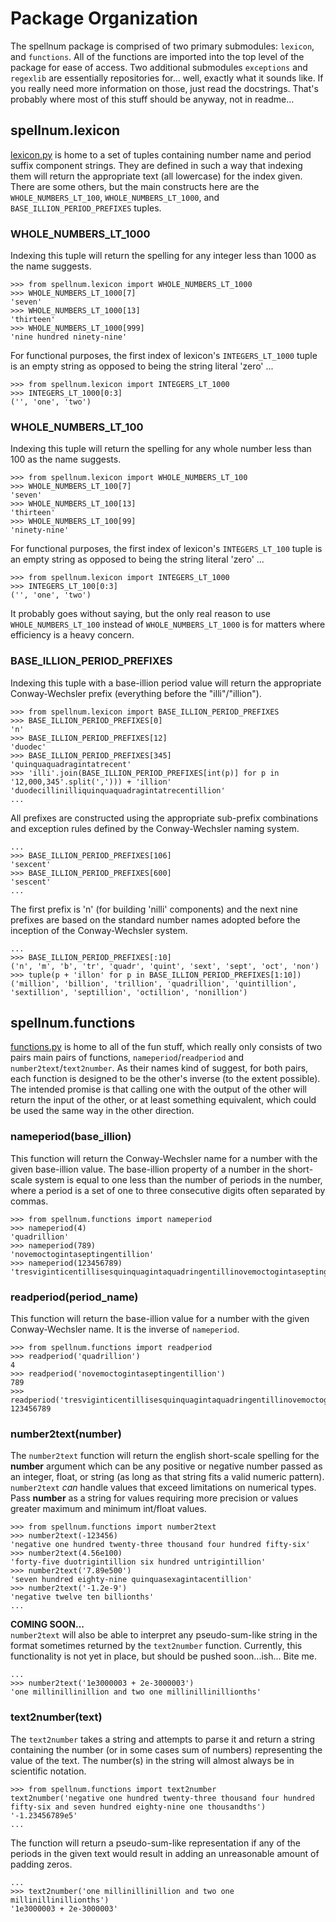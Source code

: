 # Package Organization
The spellnum package is comprised of two primary submodules: `lexicon`, and `functions`. All of the functions are imported into the top level of the package for ease of access. Two additional submodules `exceptions` and `regexlib` are essentially repositories for... well, exactly what it sounds like. If you really need more information on those, just read the docstrings. That's probably where most of this stuff should be anyway, not in readme...  

## spellnum.lexicon
[lexicon.py](lexicon.py) is home to a set of tuples containing number name and period suffix component strings. They are defined in such a way that indexing them will return the appropriate text (all lowercase) for the index given. There are some others, but the main constructs here are the `WHOLE_NUMBERS_LT_100`, `WHOLE_NUMBERS_LT_1000`, and `BASE_ILLION_PERIOD_PREFIXES` tuples.  

### WHOLE_NUMBERS_LT_1000
Indexing this tuple will return the spelling for any integer less than 1000 as the name suggests.  
```
>>> from spellnum.lexicon import WHOLE_NUMBERS_LT_1000
>>> WHOLE_NUMBERS_LT_1000[7]
'seven'
>>> WHOLE_NUMBERS_LT_1000[13]
'thirteen'
>>> WHOLE_NUMBERS_LT_1000[999]
'nine hundred ninety-nine'
```
For functional purposes, the first index of lexicon's `INTEGERS_LT_1000` tuple is an empty string as opposed to being the string literal 'zero' ...  
```
>>> from spellnum.lexicon import INTEGERS_LT_1000
>>> INTEGERS_LT_1000[0:3]
('', 'one', 'two')
```

### WHOLE_NUMBERS_LT_100
Indexing this tuple will return the spelling for any whole number less than 100 as the name suggests.  
```
>>> from spellnum.lexicon import WHOLE_NUMBERS_LT_100
>>> WHOLE_NUMBERS_LT_100[7]
'seven'
>>> WHOLE_NUMBERS_LT_100[13]
'thirteen'
>>> WHOLE_NUMBERS_LT_100[99]
'ninety-nine'
```
For functional purposes, the first index of lexicon's `INTEGERS_LT_100` tuple is an empty string as opposed to being the string literal 'zero' ...  
```
>>> from spellnum.lexicon import INTEGERS_LT_1000
>>> INTEGERS_LT_100[0:3]
('', 'one', 'two')
```
It probably goes without saying, but the only real reason to use `WHOLE_NUMBERS_LT_100` instead of `WHOLE_NUMBERS_LT_1000` is for matters where efficiency is a heavy concern.  

### BASE_ILLION_PERIOD_PREFIXES
Indexing this tuple with a base-illion period value will return the appropriate Conway-Wechsler prefix (everything before the "illi"/"illion").  
```
>>> from spellnum.lexicon import BASE_ILLION_PERIOD_PREFIXES
>>> BASE_ILLION_PERIOD_PREFIXES[0]
'n'
>>> BASE_ILLION_PERIOD_PREFIXES[12]
'duodec'
>>> BASE_ILLION_PERIOD_PREFIXES[345]
'quinquaquadragintatrecent'
>>> 'illi'.join(BASE_ILLION_PERIOD_PREFIXES[int(p)] for p in '12,000,345'.split(','))) + 'illion'
'duodecillinilliquinquaquadragintatrecentillion'
...
```
All prefixes are constructed using the appropriate sub-prefix combinations and exception rules defined by the Conway-Wechsler naming system.  
```
...
>>> BASE_ILLION_PERIOD_PREFIXES[106]
'sexcent'
>>> BASE_ILLION_PERIOD_PREFIXES[600]
'sescent'
...
```

The first prefix is 'n' (for building 'nilli' components) and the next nine prefixes are based on the standard number names adopted before the inception of the Conway-Wechsler system.  
```
...
>>> BASE_ILLION_PERIOD_PREFIXES[:10]
('n', 'm', 'b', 'tr', 'quadr', 'quint', 'sext', 'sept', 'oct', 'non')
>>> tuple(p + 'illon' for p in BASE_ILLION_PERIOD_PREFIXES[1:10])
('million', 'billion', 'trillion', 'quadrillion', 'quintillion', 'sextillion', 'septillion', 'octillion', 'nonillion')
```

## spellnum.functions
[functions.py](functions.py) is home to all of the fun stuff, which really only consists of two pairs main pairs of functions, `nameperiod`/`readperiod` and `number2text`/`text2number`. As their names kind of suggest, for both pairs, each function is designed to be the other's inverse (to the extent possible). The intended promise is that calling one with the output of the other will return the input of the other, or at least something equivalent, which could be used the same way in the other direction.  

### nameperiod(base_illion)
This function will return the Conway-Wechsler name for a number with the given base-illion value. The base-illion property of a number in the short-scale system is equal to one less than the number of periods in the number, where a period is a set of one to three consecutive digits often separated by commas.  
```
>>> from spellnum.functions import nameperiod
>>> nameperiod(4)
'quadrillion'
>>> nameperiod(789)
'novemoctogintaseptingentillion'
>>> nameperiod(123456789)
'tresviginticentillisesquinquagintaquadringentillinovemoctogintaseptingentillion'
```

### readperiod(period_name)
This function will return the base-illion value for a number with the given Conway-Wechsler name. It is the inverse of `nameperiod`.  
```
>>> from spellnum.functions import readperiod
>>> readperiod('quadrillion')
4
>>> readperiod('novemoctogintaseptingentillion')
789
>>> readperiod('tresviginticentillisesquinquagintaquadringentillinovemoctogintaseptingentillion')
123456789
```

### number2text(number)
The `number2text` function will return the english short-scale spelling for the **number** argument which can be any positive or negative number passed as an integer, float, or string (as long as that string fits a valid numeric pattern). `number2text` *can* handle values that exceed limitations on numerical types. Pass **number** as a string for values requiring more precision or values greater maximum and minimum int/float values.  
```
>>> from spellnum.functions import number2text
>>> number2text(-123456)
'negative one hundred twenty-three thousand four hundred fifty-six'
>>> number2text(4.56e100)
'forty-five duotrigintillion six hundred untrigintillion'
>>> number2text('7.89e500')
'seven hundred eighty-nine quinquasexagintacentillion'
>>> number2text('-1.2e-9')
'negative twelve ten billionths'
...
```
__COMING SOON...__  
`number2text` will also be able to interpret any pseudo-sum-like string in the format sometimes returned by the `text2number` function. Currently, this functionality is not yet in place, but should be pushed soon...ish... Bite me.
```
...
>>> number2text('1e3000003 + 2e-3000003')
'one millinillinillion and two one millinillinillionths'
```

### text2number(text)
The `text2number` takes a string and attempts to parse it and return a string containing the number (or in some cases sum of numbers) representing the value of the text. The number(s) in the string will almost always be in scientific notation.  
```
>>> from spellnum.functions import text2number
text2number('negative one hundred twenty-three thousand four hundred fifty-six and seven hundred eighty-nine one thousandths')
'-1.23456789e5'
...
```
 The function will return a pseudo-sum-like representation if any of the periods in the given text would result in adding an unreasonable amount of padding zeros.  
```
...
>>> text2number('one millinillinillion and two one millinillinillionths')
'1e3000003 + 2e-3000003'
```
